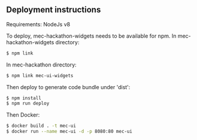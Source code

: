 ## Deployment instructions

Requirements: NodeJs v8

To deploy, mec-hackathon-widgets needs to be available for npm.
In mec-hackathon-widgets directory:
```bash
$ npm link
```

In mec-hackathon directory:
```bash
$ npm link mec-ui-widgets
```

Then deploy to generate code bundle under 'dist':
```bash
$ npm install
$ npm run deploy
```

Then Docker:
```bash
$ docker build . -t mec-ui
$ docker run --name mec-ui -d -p 8080:80 mec-ui
```
